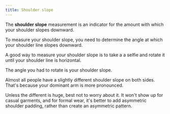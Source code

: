 ```yaml
---
title: Shoulder slope
---
```


The **shoulder slope** measurement is an indicator for the amount with which your shoulder slopes downward.

To measure your shoulder slope, you need to determine the angle at which your shoulder line slopes downward.

A good way to measure your shoulder slope is to take a a selfie and rotate it until your shoulder line is horizontal.

The angle you had to rotate is your shoulder slope.

<Note>

Almost all people have a slightly different shoulder slope on both sides.
That's because your dominant arm is more pronounced.

Unless the different is huge, best not to worry about it.
It won't show up for casual garments, and for formal wear, it's better to add
asymmetric shoulder padding, rather than create an asymmetric pattern.

</Note>
